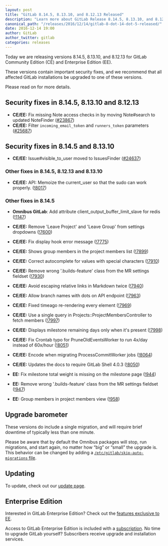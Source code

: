 ```yaml
---
layout: post
title: "GitLab 8.14.5, 8.13.10, and 8.12.13 Released"
description: "Learn more about GitLab Release 8.14.5, 8.13.10, and 8.12.13 for GitLab Community Edition (CE) and Enterprise Edition (EE)"
canonical_path: "/releases/2016/12/14/gitlab-8-dot-14-dot-5-released/"
date: 2016-12-14 19:00
author: GitLab
author_twitter: gitlab
categories: releases
---
```


Today we are releasing versions 8.14.5, 8.13.10, and 8.12.13 for GitLab Community
Edition (CE) and Enterprise Edition (EE).

These versions contain important security fixes, and we recommend that all
affected GitLab installations be upgraded to one of these versions.

Please read on for more details.

<!-- more -->

## Security fixes in 8.14.5, 8.13.10 and 8.12.13

- **CE/EE:** Fix missing Note access checks in by moving Note#search to updated NoteFinder ([#23867])
- **CE/EE:** Filter `incoming_email_token` and `runners_token` parameters ([#25687])

## Security fixes in 8.14.5 and 8.13.10

- **CE/EE:** Issue#visible_to_user moved to IssuesFinder ([#24637])

### Other fixes in 8.14.5, 8.12.13 and 8.13.10

- **CE/EE:** API: Memoize the current_user so that the sudo can work properly. ([!8017])

### Other fixes in 8.14.5

- **Omnibus GitLab**: Add attribute client_output_buffer_limit_slave for redis ([!1147])

- **CE/EE:** Remove 'Leave Project' and 'Leave Group' from settings dropdowns ([!7600])
- **CE/EE:** Fix display hook error message ([!7775])
- **CE/EE:** Shows group members in the project members list ([!7899])
- **CE/EE:** Correct autocomplete for values with special characters ([!7910])
- **CE/EE:** Remove wrong '.builds-feature' class from the MR settings fieldset ([!7930])
- **CE/EE:** Avoid escaping relative links in Markdown twice ([!7940])
- **CE/EE:** Allow branch names with dots on API endpoint ([!7963])
- **CE/EE:** Fixed timeago re-rendering every element ([!7969])
- **CE/EE:** Use a single query in Projects::ProjectMembersController to fetch members ([!7997])
- **CE/EE:** Displays milestone remaining days only when it's present ([!7998])
- **CE/EE:** Fix Crontab typo for PruneOldEventsWorker to run 4x/day instead of 60x/hour ([!8051])
- **CE/EE:** Encode when migrating ProcessCommitWorker jobs ([!8064])
- **CE/EE:** Updates the docs to require GitLab Shell 4.0.3 ([!8050])

- **EE:** Fix milestone total weight is missing on the milestone page ([!944])
- **EE:** Remove wrong '.builds-feature' class from the MR settings fieldset ([!947])
- **EE:** Group members in project members view ([!958])

[!1147]: https://gitlab.com/gitlab-org/omnibus-gitlab/merge_requests/1147
[!7600]: https://gitlab.com/gitlab-org/gitlab-ce/merge_requests/7600
[!7775]: https://gitlab.com/gitlab-org/gitlab-ce/merge_requests/7775
[!7899]: https://gitlab.com/gitlab-org/gitlab-ce/merge_requests/7899
[!7910]: https://gitlab.com/gitlab-org/gitlab-ce/merge_requests/7910
[!7930]: https://gitlab.com/gitlab-org/gitlab-ce/merge_requests/7930
[!7940]: https://gitlab.com/gitlab-org/gitlab-ce/merge_requests/7940
[!7963]: https://gitlab.com/gitlab-org/gitlab-ce/merge_requests/7963
[!7969]: https://gitlab.com/gitlab-org/gitlab-ce/merge_requests/7969
[!7997]: https://gitlab.com/gitlab-org/gitlab-ce/merge_requests/7997
[!7998]: https://gitlab.com/gitlab-org/gitlab-ce/merge_requests/7998
[!8051]: https://gitlab.com/gitlab-org/gitlab-ce/merge_requests/8051
[!8017]: https://gitlab.com/gitlab-org/gitlab-ce/merge_requests/8017
[!8064]: https://gitlab.com/gitlab-org/gitlab-ce/merge_requests/8064
[!8050]: https://gitlab.com/gitlab-org/gitlab-ce/merge_requests/8050
[!944]: https://gitlab.com/gitlab-org/gitlab-ee/merge_requests/944
[!947]: https://gitlab.com/gitlab-org/gitlab-ee/merge_requests/947
[!958]: https://gitlab.com/gitlab-org/gitlab-ee/merge_requests/958
[#23867]: https://gitlab.com/gitlab-org/gitlab-ce/issues/23867
[#25687]: https://gitlab.com/gitlab-org/gitlab-ce/issues/25687
[#24637]: https://gitlab.com/gitlab-org/gitlab-ce/issues/24637

## Upgrade barometer

These versions do include a single migration, and will require brief
downtime of typically less than one minute.

Please be aware that by default the Omnibus packages will stop, run migrations,
and start again, no matter how “big” or “small” the upgrade is. This behavior
can be changed by adding a [`/etc/gitlab/skip-auto-migrations`
file](http://doc.gitlab.com/omnibus/update/README.html).

## Updating

To update, check out our [update page](/update/).

## Enterprise Edition

Interested in GitLab Enterprise Edition? Check out the [features exclusive to
EE](/features/#enterprise).

Access to GitLab Enterprise Edition is included with a
[subscription](/pricing/). No time to upgrade GitLab
yourself? Subscribers receive upgrade and installation services.
